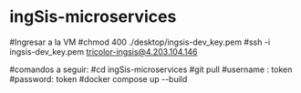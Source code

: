 # ingSis-microservices

#Ingresar a la VM
#chmod 400 ./desktop/ingsis-dev_key.pem
#ssh -i ingsis-dev_key.pem tricolor-ingsis@4.203.104.146


#comandos a seguir:
#cd ingSis-microservices
#git pull
#username : token
#password: token
#docker compose up --build